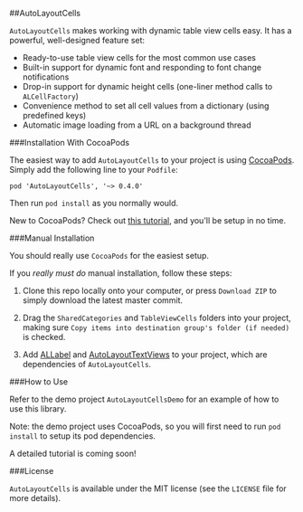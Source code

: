 ##AutoLayoutCells

`AutoLayoutCells` makes working with dynamic table view cells easy. It has a powerful, well-designed feature set:

* Ready-to-use table view cells for the most common use cases
* Built-in support for dynamic font and responding to font change notifications
* Drop-in support for dynamic height cells (one-liner method calls to `ALCellFactory`)
* Convenience method to set all cell values from a dictionary (using predefined keys)
* Automatic image loading from a URL on a background thread

###Installation With CocoaPods

The easiest way to add `AutoLayoutCells` to your project is using <a href="http://cocoapods.org/">CocoaPods</a>. Simply add the following line to your `Podfile`:

	pod 'AutoLayoutCells', '~> 0.4.0'

Then run `pod install` as you normally would.

New to CocoaPods? Check out <a href="http://www.raywenderlich.com/64546/introduction-to-cocoapods-2">this tutorial</a>, and you'll be setup in no time.

###Manual Installation

You should really use `CocoaPods` for the easiest setup. 

If you *really must do* manual installation, follow these steps:

1) Clone this repo locally onto your computer, or press `Download ZIP` to simply download the latest master commit.

2) Drag the `SharedCategories` and `TableViewCells` folders into your project, making sure `Copy items into destination group's folder (if needed)` is checked.

3) Add <a href="https://github.com/JRG-Developer/ALLabel">ALLabel</a> and <a href="https://github.com/JRG-Developer/AutoLayoutTextViews">AutoLayoutTextViews</a> to your project, which are dependencies of `AutoLayoutCells`.

###How to Use

Refer to the demo project `AutoLayoutCellsDemo` for an example of how to use this library. 

Note: the demo project uses CocoaPods, so you will first need to run `pod install` to setup its pod dependencies.

A detailed tutorial is coming soon!

###License

`AutoLayoutCells` is available under the MIT license (see the `LICENSE` file for more details).